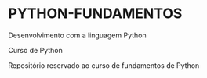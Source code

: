 # PYTHON-FUNDAMENTOS
Desenvolvimento com a linguagem Python

Curso de Python

Repositório reservado ao curso de fundamentos de Python